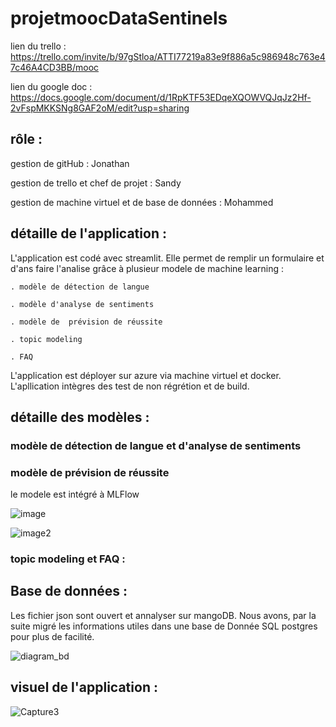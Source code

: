 # projetmoocDataSentinels

lien du trello : https://trello.com/invite/b/97gStloa/ATTI77219a83e9f886a5c986948c763e47c46A4CD3BB/mooc

lien du google doc : https://docs.google.com/document/d/1RpKTF53EDqeXQOWVQJqJz2Hf-2vFspMKKSNg8GAF2oM/edit?usp=sharing

## rôle :
gestion de gitHub : Jonathan

gestion de trello et chef de projet : Sandy

gestion de machine virtuel et de base de données : Mohammed


## détaille de l'application :

L'application est codé avec streamlit. Elle permet de remplir un formulaire et d'ans faire l'analise grâce à plusieur modele de machine learning :

    . modèle de détection de langue
  
    . modèle d'analyse de sentiments
  
    . modèle de  prévision de réussite
  
    . topic modeling
    
    . FAQ
  

  L'application est déployer sur azure via machine virtuel et docker.
  L'apllication intègres des test de non régrétion et de build.


## détaille des modèles :

### modèle de détection de langue et d'analyse de sentiments

### modèle de  prévision de réussite

le modele est intégré à MLFlow

![image](https://github.com/data-IA-2023/projetmoocDataSentinels/assets/43037380/c44dbd32-ca66-4f5b-9c67-c1e73f7c23c8)

![image2](https://github.com/data-IA-2023/projetmoocDataSentinels/assets/43037380/769db225-d02a-41ad-bb5e-0669572b5952)


### topic modeling et FAQ :

## Base de données :

Les fichier json sont ouvert et annalyser sur mangoDB. Nous avons, par la suite migré les informations utiles dans une base de Donnée SQL postgres pour plus de facilité.

![diagram_bd](https://github.com/data-IA-2023/projetmoocDataSentinels/assets/43037380/0f121aa8-97d1-48b5-aa22-c14624790b90)


## visuel de l'application :

![Capture3](https://github.com/data-IA-2023/projetmoocDataSentinels/assets/43037380/07c58f43-5a6e-41f0-9755-274d1c5424a1)


